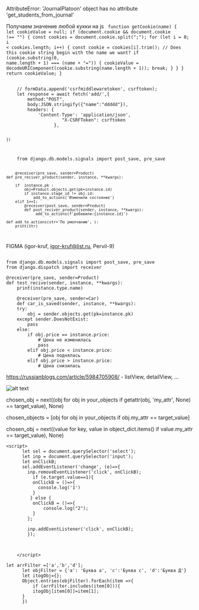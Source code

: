 AttributeError: 'JournalPlatoon' object has no attribute 'get_students_from_journal'


Получаем значение любой кукки на js
<code>
    function getCookie(name) {
  let cookieValue = null;
  if (document.cookie && document.cookie !== "") {
    const cookies = document.cookie.split(";");
    for (let i = 0; i < cookies.length; i++) {
      const cookie = cookies[i].trim();
      // Does this cookie string begin with the name we want?
      if (cookie.substring(0, name.length + 1) === (name + "=")) {
        cookieValue = decodeURIComponent(cookie.substring(name.length + 1));
        break;
      }
    }
  }
  return cookieValue;
}
</code>

<code>
    // formData.append('csrfmiddlewaretoken', csrftoken);
    let response = await fetch('add/',{
        method:"POST",
        body:JSON.stringify({"name":"ddddd"}),
        headers: {
            'Content-Type': 'application/json',
                     "X-CSRFToken": csrftoken
                  },

    })

    
</code>







<code>
    from django.db.models.signals import post_save, pre_save
    
        
        @receiver(pre_save, sender=Product)
    def pre_reciver_product(sender, instance, **kwargs):
         
        if  instance.pk :
            obj=Product.objects.get(pk=instance.id)
            if instance.stage_id != obj.id:
                add_to_actions('Изменили состояние')             
        elif 1==1:
            @receiver(post_save, sender=Product)
            def post_reciver_product(sender, instance, **kwargs):
                 add_to_actions(f'добавили:{instance.id}')
        
    def add_to_actions(str='По умолчанию', ):
        print(str)
</code>


FIGMA (igor-kruf, igor-kruf@list.ru, Pervil-9)




<code>
from django.db.models.signals import post_save, pre_save
from django.dispatch import receiver
</code>
<code>
@receiver(pre_save, sender=Product)
def test_recive(sender, instance, **kwargs):
    print(instance.type.name)
</code>    

<code>
    @receiver(pre_save, sender=Car)
    def car_is_saved(sender, instance, **kwargs):
    try:
        obj = sender.objects.get(pk=instance.pk)
    except sender.DoesNotExist:
        pass
    else:
        if obj.price == instance.price:
            # Цена не изменилась
            pass
        elif obj.price < instance.price:
            # Цена поднялась
        elif obj.price > instance.price:
            # Цена снизилась
</code>


https://russianblogs.com/article/5984705908/ - listView, detailView, ...

![alt text](https://habrastorage.org/r/w1560/files/688/052/4d1/6880524d12ff4f689c0a84d1302c5715.png)      

chosen_obj = next((obj for obj in your_objects if getattr(obj, 'my_attr', None) == target_value), None)

chosen_objects = [obj for obj in your_objects if obj.my_attr == target_value]

chosen_obj = next((value for key, value in object_dict.items() if value.my_attr == target_value), None)

```
<script>
      let sel = document.querySelector('select');
      let inp = document.querySelector('input');
      let onClickB;
      sel.addEventListener('change', (e)=>{
        inp.removeEventListener('click', onClickB);
          if (e.target.value==1){
          onClickB = ()=>{
            console.log('1')
          }
         } else {
          onClickB = ()=>{
              console.log("2");
          }
        };
        
        inp.addEventListener('click', onClickB);
        });
        
            

    </script>
```
  
```
let arrFilter =['a','b','d'];
      let objFilter = {'a': 'Буква а', 'c':'Буква с', 'd':'Буква Д'}
      let itogObj={};
      Object.entries(objFilter).forEach(item =>{
          if (arrFilter.includes(item[0])){
          itogObj[item[0]]=item[1];
      }  
      })
```
